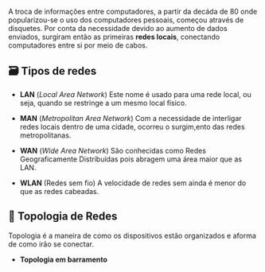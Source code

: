 A troca de informações entre computadores, a partir da decáda de 80 onde popularizou-se o uso dos computadores pessoais, começou através de disquetes. 
Por conta da necessidade devido ao aumento de dados enviados, surgiram então as primeiras **redes locais**, conectando computadores entre si por meio de cabos.

## 🗃 Tipos de redes

 - **LAN** (*Local Area Network*)
	Este nome é usado para uma rede local, ou seja, quando se restringe a um mesmo local físico.

 - **MAN** (*Metropolitan Area Network*)
	 Com a necessidade de interligar redes locais dentro de uma cidade, ocorreu o surgim,ento das redes metropolitanas.

- **WAN** (*Wide Area Network*)
	São conhecidas como Redes Geograficamente Distribuídas pois abragem uma área maior que as LAN.

- **WLAN** (Redes sem fio)
	A velocidade de redes sem ainda é menor do que as redes cabeadas.


## 🔌 Topologia de Redes
Topologia é a maneira de como os dispositivos estão organizados e aforma de como irão se conectar.

- **Topologia em barramento**
	